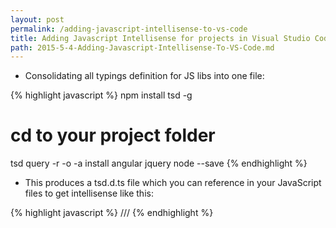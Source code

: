 ```yaml
---
layout: post
permalink: /adding-javascript-intellisense-to-vs-code
title: Adding Javascript Intellisense for projects in Visual Studio Code
path: 2015-5-4-Adding-Javascript-Intellisense-To-VS-Code.md
---
```


- Consolidating all typings definition for JS libs into one file:

{% highlight javascript %}
npm install tsd -g
# cd to your project folder
tsd query -r -o -a install angular jquery node --save
{% endhighlight %}

- This produces a tsd.d.ts file which you can reference in your JavaScript files to get intellisense like this:

{% highlight javascript %}
/// <reference path="/typings/tsd.d.ts" />
{% endhighlight %}
